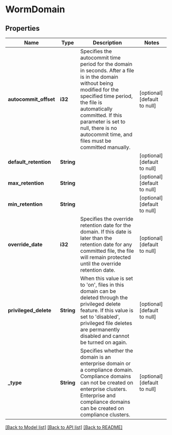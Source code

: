 # WormDomain

## Properties
Name | Type | Description | Notes
------------ | ------------- | ------------- | -------------
**autocommit_offset** | **i32** | Specifies the autocommit time period for the domain in seconds.  After a file is in the domain without being modified for the specified time period, the file is automatically committed. If this parameter is set to null, there is no autocommit time, and files must be committed manually. | [optional] [default to null]
**default_retention** | **String** |  | [optional] [default to null]
**max_retention** | **String** |  | [optional] [default to null]
**min_retention** | **String** |  | [optional] [default to null]
**override_date** | **i32** | Specifies the override retention date for the domain. If this date is later than the retention date for any committed file, the file will remain protected until the override retention date. | [optional] [default to null]
**privileged_delete** | **String** | When this value is set to &#39;on&#39;, files in this domain can be deleted through the privileged delete feature. If this value is set to &#39;disabled&#39;, privileged file deletes are permanently disabled and cannot be turned on again. | [optional] [default to null]
**_type** | **String** | Specifies whether the domain is an enterprise domain or a compliance domain. Compliance domains can not be created on enterprise clusters. Enterprise and compliance domains can be created on compliance clusters. | [optional] [default to null]

[[Back to Model list]](../README.md#documentation-for-models) [[Back to API list]](../README.md#documentation-for-api-endpoints) [[Back to README]](../README.md)


